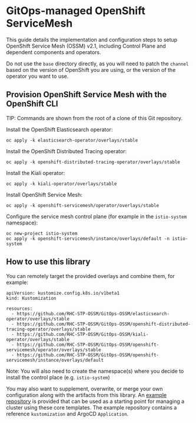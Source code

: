 # GitOps-managed OpenShift ServiceMesh

This guide details the implementation and configuration steps to setup OpenShift Service Mesh (OSSM) v2.1, including Control Plane and dependent components and operators.

Do not use the `base` directory directly, as you will need to patch the `channel` based on the version of OpenShift you are using, or the version of the operator you want to use.

## Provision OpenShift Service Mesh with the OpenShift CLI

TIP: Commands are shown from the root of a clone of this Git repository.

Install the OpenShift Elasticsearch operator:

```
oc apply -k elasticsearch-operator/overlays/stable
```

Install the OpenShift Distributed Tracing operator:

```
oc apply -k openshift-distributed-tracing-operator/overlays/stable
```

Install the Kiali operator:

```
oc apply -k kiali-operator/overlays/stable
```

Install OpenShift Service Mesh:

```
oc apply -k openshift-servicemesh/operator/overlays/stable
```

Configure the service mesh control plane (for example in the `istio-system` namespace):

```
oc new-project istio-system
oc apply -k openshift-servicemesh/instance/overlays/default -n istio-system
```

## How to use this library

You can remotely target the provided overlays and combine them, for example:

```
apiVersion: kustomize.config.k8s.io/v1beta1
kind: Kustomization

resources:
  - https://github.com/RHC-STP-OSSM/GitOps-OSSM/elasticsearch-operator/overlays/stable
  - https://github.com/RHC-STP-OSSM/GitOps-OSSM/openshift-distributed-tracing-operator/overlays/stable
  - https://github.com/RHC-STP-OSSM/GitOps-OSSM/kiali-operator/overlays/stable
  - https://github.com/RHC-STP-OSSM/GitOps-OSSM/openshift-servicemesh/operator/overlays/stable
  - https://github.com/RHC-STP-OSSM/GitOps-OSSM/openshift-servicemesh/instance/overlays/default
```

Note: You will also need to create the namespace(s) where you decide to install the control place (e.g. `istio-system`)

You may also want to supplement, overwrite, or merge your own configuration along with the artifacts from this library. An [example repository](https://github.com/RHC-STP-OSSM/cluster-gitops) is provided that can be used as a starting point for managing a cluster using these core templates. The example repository contains a reference `kustomization` and ArgoCD `Application`.
